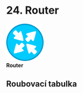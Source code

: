 # 24. Router
<img src="picture/Router-icon.png" alt="drawing" width="100"/><br>
**Router** 

## Roubovací tabulka
